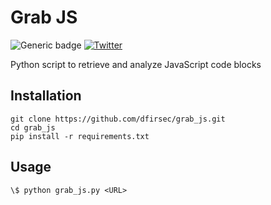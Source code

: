 # Grab JS

![Generic badge](https://img.shields.io/badge/python-3.7-blue.svg) [![Twitter](https://img.shields.io/badge/Twitter-@pulsecode-blue.svg)](https://twitter.com/pulsecode)

Python script to retrieve and analyze JavaScript code blocks

## Installation

```text
git clone https://github.com/dfirsec/grab_js.git
cd grab_js
pip install -r requirements.txt
```

## Usage

```text
\$ python grab_js.py <URL>
```
